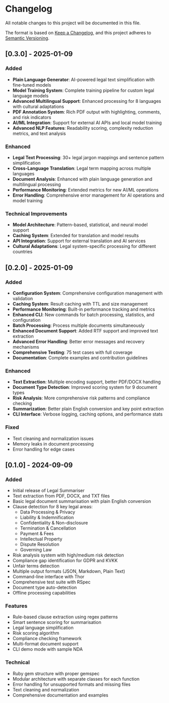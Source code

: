 # Changelog

All notable changes to this project will be documented in this file.

The format is based on [Keep a Changelog](https://keepachangelog.com/en/1.0.0/),
and this project adheres to [Semantic Versioning](https://semver.org/spec/v2.0.0.html).

## [0.3.0] - 2025-01-09

### Added
- **Plain Language Generator**: AI-powered legal text simplification with fine-tuned models
- **Model Training System**: Complete training pipeline for custom legal language models
- **Advanced Multilingual Support**: Enhanced processing for 8 languages with cultural adaptations
- **PDF Annotation System**: Rich PDF output with highlighting, comments, and risk indicators
- **AI/ML Integration**: Support for external AI APIs and local model training
- **Advanced NLP Features**: Readability scoring, complexity reduction metrics, and text analysis

### Enhanced
- **Legal Text Processing**: 30+ legal jargon mappings and sentence pattern simplification
- **Cross-Language Translation**: Legal term mapping across multiple languages
- **Document Analysis**: Enhanced with plain language generation and multilingual processing
- **Performance Monitoring**: Extended metrics for new AI/ML operations
- **Error Handling**: Comprehensive error management for AI operations and model training

### Technical Improvements
- **Model Architecture**: Pattern-based, statistical, and neural model support
- **Caching System**: Extended for translation and model results
- **API Integration**: Support for external translation and AI services
- **Cultural Adaptations**: Legal system-specific processing for different countries

## [0.2.0] - 2025-01-09

### Added
- **Configuration System**: Comprehensive configuration management with validation
- **Caching System**: Result caching with TTL and size management
- **Performance Monitoring**: Built-in performance tracking and metrics
- **Enhanced CLI**: New commands for batch processing, statistics, and configuration
- **Batch Processing**: Process multiple documents simultaneously
- **Enhanced Document Support**: Added RTF support and improved text extraction
- **Advanced Error Handling**: Better error messages and recovery mechanisms
- **Comprehensive Testing**: 75 test cases with full coverage
- **Documentation**: Complete examples and contribution guidelines

### Enhanced
- **Text Extraction**: Multiple encoding support, better PDF/DOCX handling
- **Document Type Detection**: Improved scoring system for 9 document types
- **Risk Analysis**: More comprehensive risk patterns and compliance checking
- **Summarization**: Better plain English conversion and key point extraction
- **CLI Interface**: Verbose logging, caching options, and performance stats

### Fixed
- Text cleaning and normalization issues
- Memory leaks in document processing
- Error handling for edge cases

## [0.1.0] - 2024-09-09

### Added
- Initial release of Legal Summariser
- Text extraction from PDF, DOCX, and TXT files
- Basic legal document summarisation with plain English conversion
- Clause detection for 8 key legal areas:
  - Data Processing & Privacy
  - Liability & Indemnification  
  - Confidentiality & Non-disclosure
  - Termination & Cancellation
  - Payment & Fees
  - Intellectual Property
  - Dispute Resolution
  - Governing Law
- Risk analysis system with high/medium risk detection
- Compliance gap identification for GDPR and KVKK
- Unfair terms detection
- Multiple output formats (JSON, Markdown, Plain Text)
- Command-line interface with Thor
- Comprehensive test suite with RSpec
- Document type auto-detection
- Offline processing capabilities

### Features
- Rule-based clause extraction using regex patterns
- Smart sentence scoring for summarisation
- Legal language simplification
- Risk scoring algorithm
- Compliance checking framework
- Multi-format document support
- CLI demo mode with sample NDA

### Technical
- Ruby gem structure with proper gemspec
- Modular architecture with separate classes for each function
- Error handling for unsupported formats and missing files
- Text cleaning and normalization
- Comprehensive documentation and examples
